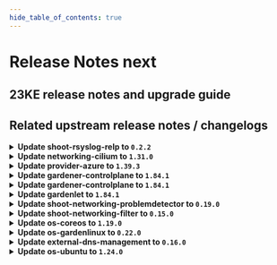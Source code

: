 ```yaml
---
hide_table_of_contents: true
---
```


# Release Notes next

## 23KE release notes and upgrade guide

## Related upstream release notes / changelogs


<details>
<summary><b>Update shoot-rsyslog-relp to <code>0.2.2</code></b></summary>

# [gardener/gardener-extension-shoot-rsyslog-relp]

## 🏃 Others

- `[OPERATOR]` The following images are updated:  
  - `eu.gcr.io/gardener-project/3rd/alpine`: 3.15.8 -> 3.18.4  
  - `registry.k8s.io/pause`: 3.7 -> 3.9 by @plkokanov [#36]
- `[OPERATOR]` Vulnerability scans are disabled for the alpine image as the corresponding container is not accessible from outside of the k8s clusters and not interacted with from other containers or other systems. by @plkokanov [#36]

## Docker Images
- gardener-extension-shoot-rsyslog-relp-admission: `eu.gcr.io/gardener-project/gardener/extensions/shoot-rsyslog-relp-admission:v0.2.2`
- gardener-extension-shoot-rsyslog-relp: `eu.gcr.io/gardener-project/gardener/extensions/shoot-rsyslog-relp:v0.2.2`


</details>

<details>
<summary><b>Update networking-cilium to <code>1.31.0</code></b></summary>

# [gardener/gardener-extension-networking-cilium]

## 🐛 Bug Fixes

- `[OPERATOR]` The `actuator.Delete` doesn't wait for ManagedResources to get deleted in case of `ForceDelete`. by @shafeeqes [#227]
- `[OPERATOR]` An issue in the charts missing versions for some resources is now fixed. by @shafeeqes [#225]
- `[OPERATOR]` Fixes an error that occurs when running with iptables-nft. by @axel7born [#229]
## 🏃 Others

- `[OPERATOR]` Reconciliation of hibernated cilium clusters now works again. by @ScheererJ [#226]

## Docker Images
- gardener-extension-admission-cilium: `eu.gcr.io/gardener-project/gardener/extensions/admission-cilium:v1.31.0`
- gardener-extension-networking-cilium: `eu.gcr.io/gardener-project/gardener/extensions/networking-cilium:v1.31.0`


</details>

<details>
<summary><b>Update provider-azure to <code>1.39.3</code></b></summary>

# [gardener/gardener-extension-provider-azure]

## 🐛 Bug Fixes

- `[OPERATOR]` A bug which caused an empty `vmType` under certain conditions has been fixed. Empty `vmType`s prevent load balancers from being deleted on Kubernetes v1.28 shoots. by @oliver-goetz [#755]

## Docker Images
- gardener-extension-admission-azure: `eu.gcr.io/gardener-project/gardener/extensions/admission-azure:v1.39.3`
- gardener-extension-provider-azure: `eu.gcr.io/gardener-project/gardener/extensions/provider-azure:v1.39.3`


</details>

<details>
<summary><b>Update gardener-controlplane to <code>1.84.1</code></b></summary>

# [gardener/gardener]

## 🏃 Others

- `[OPERATOR]` Updated alpine image to version `3.18.4`. by @plkokanov [#8858]

## Docker Images
- admission-controller: `eu.gcr.io/gardener-project/gardener/admission-controller:v1.84.1`
- apiserver: `eu.gcr.io/gardener-project/gardener/apiserver:v1.84.1`
- controller-manager: `eu.gcr.io/gardener-project/gardener/controller-manager:v1.84.1`
- gardenlet: `eu.gcr.io/gardener-project/gardener/gardenlet:v1.84.1`
- node-agent: `eu.gcr.io/gardener-project/gardener/node-agent:v1.84.1`
- operator: `eu.gcr.io/gardener-project/gardener/operator:v1.84.1`
- resource-manager: `eu.gcr.io/gardener-project/gardener/resource-manager:v1.84.1`
- scheduler: `eu.gcr.io/gardener-project/gardener/scheduler:v1.84.1`


</details>

<details>
<summary><b>Update gardener-controlplane to <code>1.84.1</code></b></summary>

# [gardener/gardener]

## 🏃 Others

- `[OPERATOR]` Updated alpine image to version `3.18.4`. by @plkokanov [#8858]

## Docker Images
- admission-controller: `eu.gcr.io/gardener-project/gardener/admission-controller:v1.84.1`
- apiserver: `eu.gcr.io/gardener-project/gardener/apiserver:v1.84.1`
- controller-manager: `eu.gcr.io/gardener-project/gardener/controller-manager:v1.84.1`
- gardenlet: `eu.gcr.io/gardener-project/gardener/gardenlet:v1.84.1`
- node-agent: `eu.gcr.io/gardener-project/gardener/node-agent:v1.84.1`
- operator: `eu.gcr.io/gardener-project/gardener/operator:v1.84.1`
- resource-manager: `eu.gcr.io/gardener-project/gardener/resource-manager:v1.84.1`
- scheduler: `eu.gcr.io/gardener-project/gardener/scheduler:v1.84.1`


</details>

<details>
<summary><b>Update gardenlet to <code>1.84.1</code></b></summary>

# [gardener/gardener]

## 🏃 Others

- `[OPERATOR]` Updated alpine image to version `3.18.4`. by @plkokanov [#8858]

## Docker Images
- admission-controller: `eu.gcr.io/gardener-project/gardener/admission-controller:v1.84.1`
- apiserver: `eu.gcr.io/gardener-project/gardener/apiserver:v1.84.1`
- controller-manager: `eu.gcr.io/gardener-project/gardener/controller-manager:v1.84.1`
- gardenlet: `eu.gcr.io/gardener-project/gardener/gardenlet:v1.84.1`
- node-agent: `eu.gcr.io/gardener-project/gardener/node-agent:v1.84.1`
- operator: `eu.gcr.io/gardener-project/gardener/operator:v1.84.1`
- resource-manager: `eu.gcr.io/gardener-project/gardener/resource-manager:v1.84.1`
- scheduler: `eu.gcr.io/gardener-project/gardener/scheduler:v1.84.1`


</details>

<details>
<summary><b>Update shoot-networking-problemdetector to <code>0.19.0</code></b></summary>

# [gardener/gardener-extension-shoot-networking-problemdetector]

## 🏃 Others

- `[OPERATOR]` Bump github.com/gardener/gardener from 1.82.0 to 1.82.1. by @dependabot[bot] [#100]
- `[OPERATOR]` Bump github.com/gardener/gardener from 1.81.1 to 1.82.0. by @dependabot[bot] [#99]
- `[OPERATOR]` Bumps golang from 1.21.3 to 1.21.4. by @dependabot[bot] [#103]
- `[OPERATOR]` Bump github.com/gardener/gardener from 1.83.0 to 1.84.0. by @dependabot[bot] [#105]
- `[OPERATOR]` Bump github.com/gardener/gardener from 1.82.1 to 1.83.0. by @dependabot[bot] [#102]
- `[OPERATOR]` Bumps [github.com/gardener/gardener](https://github.com/gardener/gardener) from 1.80.1 to 1.81.1. by @dependabot[bot] [#97]

## Docker Images
- gardener-extension-shoot-networking-problemdetector: `eu.gcr.io/gardener-project/gardener/extensions/shoot-networking-problemdetector:v0.19.0`


</details>

<details>
<summary><b>Update shoot-networking-filter to <code>0.15.0</code></b></summary>

# [gardener/gardener-extension-shoot-networking-filter]

## ⚠️ Breaking Changes

- `[OPERATOR]` `extension-shoot-networking-filter` no longer supports Shoots with Кubernetes version < 1.22. by @shafeeqes [#71]
- `[OPERATOR]` The `security.gardener.cloud/pod-security-enforce` annotation in the ControllerRegistration is set to `baseline`. With this, the pods running in the extension namespace should comply with `baseline` pod-security standard. by @shafeeqes [#73]
## 🏃 Others

- `[OPERATOR]` Bump github.com/gardener/gardener from 1.83.0 to 1.84.0. by @dependabot[bot] [#99]
- `[OPERATOR]` Bumps golang from 1.21.1 to 1.21.2. by @dependabot[bot] [#88]
- `[OPERATOR]` Bumps [github.com/gardener/gardener](https://github.com/gardener/gardener) from 1.80.1 to 1.81.1. by @dependabot[bot] [#91]
- `[OPERATOR]` Bump github.com/gardener/gardener from 1.82.0 to 1.82.1. by @dependabot[bot] [#94]
- `[OPERATOR]` Bump github.com/gardener/gardener from 1.81.1 to 1.82.0. by @dependabot[bot] [#93]
- `[OPERATOR]` Bump github.com/gardener/gardener from 1.82.1 to 1.83.0. by @dependabot[bot] [#96]
- `[OPERATOR]` The following dependency is updated:  
  - github.com/gardener/gardener: v1.77.0-> v1.80.1  
  - k8s.io/* : v0.26.3 -> v0.28.2  
  - sigs.k8s.io/controller-runtime: v0.14.6-> v0.16.2 by @acumino [#86]
- `[OPERATOR]` Bumps [github.com/gardener/gardener](https://github.com/gardener/gardener) from 1.76.0 to 1.77.0. by @dependabot[bot] [#81]
- `[OPERATOR]` Bumps golang from 1.21.2 to 1.21.3. by @dependabot[bot] [#90]
- `[OPERATOR]` Bumps golang from 1.21.3 to 1.21.4. by @dependabot[bot] [#97]

## Docker Images
- gardener-extension-shoot-networking-filter: `eu.gcr.io/gardener-project/gardener/extensions/shoot-networking-filter:v0.15.0`


</details>

<details>
<summary><b>Update os-coreos to <code>1.19.0</code></b></summary>

# [gardener/gardener-extension-os-coreos]

## 📰 Noteworthy

- `[OPERATOR]` This extension is now prepared to run with an enabled `UseGardenerNodeAgent` feature gate. by @rfranzke [#80]
## ✨ New Features

- `[USER]` `os-coreos` extension now supports [Shoot Force Deletion](https://github.com/gardener/gardener/blob/master/docs/usage/shoot_operations.md#force-deletion).  by @ary1992 [#79]
## 🏃 Others

- `[OPERATOR]` The following dependency is updated:  
  - github.com/gardener/gardener: v1.77.1-> v1.80.0  
  - k8s.io/* : v0.26.3 -> v0.28.2  
  - sigs.k8s.io/controller-runtime: v0.14.6-> v0.16.2 by @acumino [#76]
- `[OPERATOR]` The following dependency is updated:  
  - github.com/gardener/gardener: v1.80.1-> v1.81.0 by @ary1992 [#79]

## Docker Images
- gardener-extension-os-coreos: `eu.gcr.io/gardener-project/gardener/extensions/os-coreos:v1.19.0`


</details>

<details>
<summary><b>Update os-gardenlinux to <code>0.22.0</code></b></summary>

# [gardener/gardener-extension-os-gardenlinux]

## 📰 Noteworthy

- `[OPERATOR]` This extension is now prepared to run with an enabled `UseGardenerNodeAgent` feature gate. by @rfranzke [#130]
## ✨ New Features

- `[USER]` `os-gardenlinux` extension now supports [Shoot Force Deletion](https://github.com/gardener/gardener/blob/master/docs/usage/shoot_operations.md#force-deletion).  by @acumino [#131]
## 🏃 Others

- `[OPERATOR]` The following dependency is updated:  
  - github.com/gardener/gardener: v1.77.1-> v1.80.0  
  - k8s.io/* : v0.26.3 -> v0.28.2  
  - sigs.k8s.io/controller-runtime: v0.14.6-> v0.16.2 by @acumino [#127]

## Docker Images
- gardener-extension-os-gardenlinux: `eu.gcr.io/gardener-project/gardener/extensions/os-gardenlinux:v0.22.0`


</details>

<details>
<summary><b>Update external-dns-management to <code>0.16.0</code></b></summary>

# [gardener/external-dns-management]

## ⚠️ Breaking Changes

- `[USER]` `NS` records are not retrieved anymore for all accessible hosted zones to avoid reading all DNS record sets of all hosted zones periodically independently if they are used. Only hosted zones with active `DNSProviders` are synched, but without caring about consequences of `NS` records for subdomains. If there are many large hosted zones accessible for given credentials and there are only  `DNSProviders` using a few of these zones (either by domain or zone include), the period synchronisation of the zone state for all other hosted zones is avoided. This can result in a significant reduction of requests to the provider backend. As a downside of this change, applying a `DNSEntry` for a forwarded subdomain now results in a DNS record set in the parent hosted zone, if the real hosted zone is unknown to the controller. Formerly, applying such a `DNSEnty` resulted in an error state.   
  No action is necessary from the users, this is only a "heads up" for the changed behaviour if `NS` records are used for subdomains. by @MartinWeindel [#336]
## 🏃 Others

- `[OPERATOR]` Bumps golang from 1.21.3 to 1.21.4. by @dependabot[bot] [#333]
- `[USER]` Validate provider domain includes and excludes for forbidden wildcard domains. by @MartinWeindel [#335]

## Docker Images
- dns-controller-manager: `eu.gcr.io/gardener-project/dns-controller-manager:v0.16.0`


</details>

<details>
<summary><b>Update os-ubuntu to <code>1.24.0</code></b></summary>

# [gardener/gardener-extension-os-ubuntu]

## 📰 Noteworthy

- `[OPERATOR]` This extension is now prepared to run with an enabled `UseGardenerNodeAgent` feature gate. by @rfranzke [#99]
## 🏃 Others

- `[OPERATOR]` The following dependency is updated:  
  - github.com/gardener/gardener: v1.77.1-> v1.80.3  
  - k8s.io/* : v0.26.3 -> v0.28.2  
  - sigs.k8s.io/controller-runtime: v0.14.6-> v0.16.2 by @shafeeqes [#95]

## Docker Images
- gardener-extension-os-ubuntu: `eu.gcr.io/gardener-project/gardener/extensions/os-ubuntu:v1.24.0`


</details>
